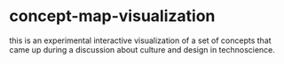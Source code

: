 # concept-map-visualization
this is an experimental interactive visualization of a set of concepts that came up during a discussion about culture and design in technoscience.
